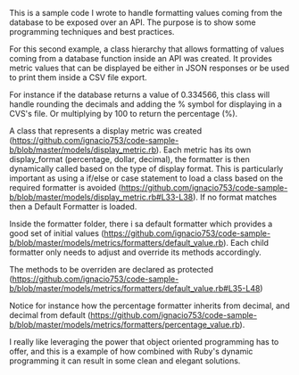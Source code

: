 
This is a sample code I wrote to handle formatting values coming from the database to be exposed over an API. The purpose is to show some programming techniques and best practices.

For this second example, a class hierarchy that allows formatting of values coming from a database function inside an API was created.  It provides metric values that can be displayed be either in JSON responses or be used to print them inside a CSV file export.

For instance if the database returns a value of 0.334566, this class will handle rounding the decimals and adding the % symbol for displaying in a CVS's file. Or multiplying by 100 to return the percentage (%).

A class that represents a display metric was created (https://github.com/ignacio753/code-sample-b/blob/master/models/display_metric.rb). Each metric has its own display_format (percentage, dollar, decimal), the formatter is then dynamically called based on the type of display format. This is particularly important as using a if/else or case statement to load a class based on the required formatter is avoided (https://github.com/ignacio753/code-sample-b/blob/master/models/display_metric.rb#L33-L38). If no format matches then a Default Formatter is loaded.

Inside the formatter folder, there i sa default formatter which provides a good set of initial values (https://github.com/ignacio753/code-sample-b/blob/master/models/metrics/formatters/default_value.rb).  Each child formatter only needs to adjust and override its methods accordingly.

The methods to be overriden are declared as protected (https://github.com/ignacio753/code-sample-b/blob/master/models/metrics/formatters/default_value.rb#L35-L48)

Notice for instance how the percentage formatter inherits from decimal, and decimal from default (https://github.com/ignacio753/code-sample-b/blob/master/models/metrics/formatters/percentage_value.rb).

I really like leveraging the power that object oriented programming has to offer, and this is a example of how combined with Ruby's dynamic programming it can result in some clean and elegant solutions.
